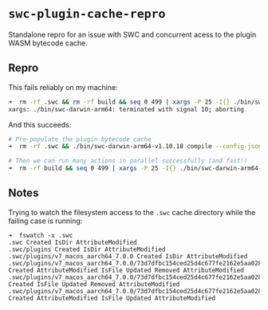 # `swc-plugin-cache-repro`

Standalone repro for an issue with SWC and concurrent acess to the plugin WASM bytecode cache.

## Repro

This fails reliably on my machine:

```bash
➜  rm -rf .swc && rm -rf build && seq 0 499 | xargs -P 25 -I{} ./bin/swc-darwin-arm64-v1.10.18 compile --config-json '{"jsc":{"experimental":{ "cacheRoot": ".swc", "plugins":[["./node_modules/@swc/plugin-formatjs", { }]]}}}' --out-file ./build/Component{}.js src/Component{}.tsx
xargs: ./bin/swc-darwin-arm64: terminated with signal 10; aborting
```

And this succeeds:

```bash
# Pre-populate the plugin bytecode cache
➜  rm -rf .swc && ./bin/swc-darwin-arm64-v1.10.18 compile --config-json '{"jsc":{"experimental":{ "cacheRoot": ".swc", "plugins":[["./node_modules/@swc/plugin-formatjs", { }]]}}}' --out-file /dev/null /dev/null

# Then we can run many actions in parallel successfully (and fast!)
➜  rm -rf build && seq 0 499 | xargs -P 25 -I{} ./bin/swc-darwin-arm64-v1.10.18 compile --config-json '{"jsc":{"experimental":{ "cacheRoot": ".swc", "plugins":[["./node_modules/@swc/plugin-formatjs", { }]]}}}' --out-file ./build/Component{}.js src/Component{}.tsx
```

## Notes

Trying to watch the filesystem access to the `.swc` cache directory while the failing case is running: 

```
➜  fswatch -x .swc
.swc Created IsDir AttributeModified
.swc/plugins Created IsDir AttributeModified
.swc/plugins/v7_macos_aarch64_7.0.0 Created IsDir AttributeModified
.swc/plugins/v7_macos_aarch64_7.0.0/73d7dfbc154ced25d4c677fe2162e5aa0280fb947e891799719e0f23d786d2dc Created AttributeModified IsFile Updated Removed AttributeModified
.swc/plugins/v7_macos_aarch64_7.0.0/73d7dfbc154ced25d4c677fe2162e5aa0280fb947e891799719e0f23d786d2dc Created IsFile Updated Removed AttributeModified
.swc/plugins/v7_macos_aarch64_7.0.0/73d7dfbc154ced25d4c677fe2162e5aa0280fb947e891799719e0f23d786d2dc Created AttributeModified IsFile Updated AttributeModified
```
